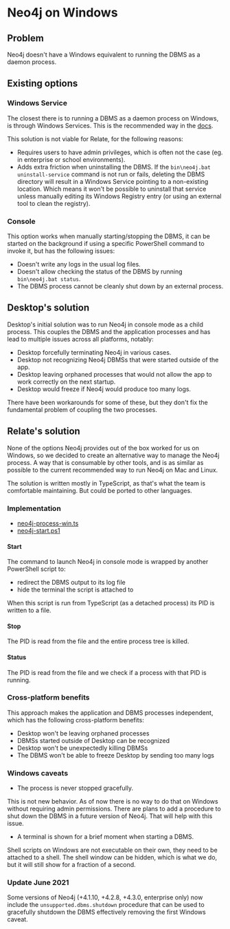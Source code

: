 # Neo4j on Windows

## Problem

Neo4j doesn't have a Windows equivalent to running the DBMS as a daemon process.

## Existing options

### Windows Service

The closest there is to running a DBMS as a daemon process on Windows, is through
Windows Services. This is the recommended way in the [docs](https://neo4j.com/docs/operations-manual/current/installation/windows/).

This solution is not viable for Relate, for the following reasons:

-   Requires users to have admin privileges, which is often not the case (eg. in
    enterprise or school environments).
-   Adds extra friction when uninstalling the DBMS. If the `bin\neo4j.bat uninstall-service`
    command is not run or fails, deleting the DBMS directory will result in a Windows
    Service pointing to a non-existing location. Which means it won't be possible
    to uninstall that service unless manually editing its Windows Registry entry
    (or using an external tool to clean the registry).

### Console

This option works when manually starting/stopping the DBMS, it can be started on
the background if using a specific PowerShell command to invoke it, but has the
following issues:

-   Doesn't write any logs in the usual log files.
-   Doesn't allow checking the status of the DBMS by running `bin\neo4j.bat status`.
-   The DBMS process cannot be cleanly shut down by an external process.

## Desktop's solution

Desktop's initial solution was to run Neo4j in console mode as a child process.
This couples the DBMS and the application processes and has lead to multiple
issues across all platforms, notably:

-   Desktop forcefully terminating Neo4j in various cases.
-   Desktop not recognizing Neo4j DBMSs that were started outside of the app.
-   Desktop leaving orphaned processes that would not allow the app to work
    correctly on the next startup.
-   Desktop would freeze if Neo4j would produce too many logs.

There have been workarounds for some of these, but they don't fix the
fundamental problem of coupling the two processes.

## Relate's solution

None of the options Neo4j provides out of the box worked for us on Windows, so
we decided to create an alternative way to manage the Neo4j process. A way that
is consumable by other tools, and is as similar as possible to the current
recommended way to run Neo4j on Mac and Linux.

The solution is written mostly in TypeScript, as that's what the team is
comfortable maintaining. But could be ported to other languages.

### Implementation

-   [neo4j-process-win.ts](../packages/common/src/utils/dbmss/neo4j-process-win.ts)
-   [neo4j-start.ps1](../packages/common/neo4j-start.ps1)

#### Start

The command to launch Neo4j in console mode is wrapped by another PowerShell
script to:

-   redirect the DBMS output to its log file
-   hide the terminal the script is attached to

When this script is run from TypeScript (as a detached process) its PID is
written to a file.

#### Stop

The PID is read from the file and the entire process tree is killed.

#### Status

The PID is read from the file and we check if a process with that PID is running.

### Cross-platform benefits

This approach makes the application and DBMS processes independent, which has
the following cross-platform benefits:

-   Desktop won't be leaving orphaned processes
-   DBMSs started outside of Desktop can be recognized
-   Desktop won't be unexpectedly killing DBMSs
-   The DBMS won't be able to freeze Desktop by sending too many logs

### Windows caveats

-   The process is never stopped gracefully.

This is not new behavior. As of now there is no way to do
that on Windows without requiring admin permissions. There are plans to add a
procedure to shut down the DBMS in a future version of Neo4j. That will help with
this issue.

-   A terminal is shown for a brief moment when starting a DBMS.

Shell scripts on Windows are not executable on their own, they need to be
attached to a shell. The shell window can be hidden, which is what we do, but it
will still show for a fraction of a second.

### Update June 2021

Some versions of Neo4j (+4.1.10, +4.2.8, +4.3.0, enterprise only) now include
the `unsupported.dbms.shutdown` procedure that can be used to gracefully
shutdown the DBMS effectively removing the first Windows caveat.
